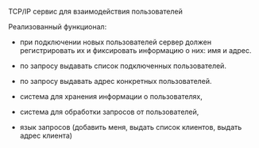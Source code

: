 TCP/IP сервис для взаимодействия пользователей

Реализованный функционал:
- при подключении новых пользователей сервер должен регистрировать их и фиксировать информацию о них: имя и адрес.
- по запросу выдавать список подключенных пользователей.
- по запросу выдавать адрес конкретных пользователей.

- система для хранения информации о пользователях,
- система для обработки запросов от пользователей,
- язык запросов (добавить меня, выдать список клиентов, выдать адрес клиента)